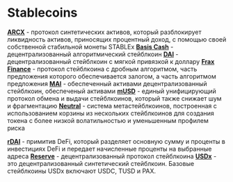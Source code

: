 # Stablecoins

**[ARCX](https://arcx.money/)** - протокол синтетических активов, который разблокирует ликвидность активов, приносящих процентный доход, с помощью своей собственной стабильной монеты STABLEx
**[Basis Cash](https://app.basis.cash/)** - децентрализованный алгоритмический стейблкоин
**[DAI](https://makerdao.com/)** - децентрализованный стейблкоин с мягкой привязкой к доллару
**[Frax Finance](https://frax.finance/)** - протокол стейблкоина с дробным алгоритмом, часть предложения которого обеспечивается залогом, а часть алгоритмом предложения
**[MAI](https://app.mai.finance/)** - обеспеченный активами децентрализованный стейблкоин, обеспеченый активами
**[mUSD](https://mstable.org/)** - единый унифицирующий протокол обмена и выдачи стейблкоинов, который также снижает шум и фрагментацию
**[Neutral](https://neutralproject.com/)** - система метастейблкоинов, построенная с использованием корзины из нескольких стейблкоинов для создания токена с более низкой волатильностью и уменьшенным профилем риска

**[rDAI](https://rdai.money/)** - примитив DeFi, который разделяет основную сумму и проценты в инвестициях DeFi и передает начисленные проценты на выбранные адреса
**[Reserve](https://www.reserve.org/)** - децентрализованный протокол стейблкоина
**[USDx](https://dforce.network/)** - это децентрализованный синтетический стейблкоин. Базовые стейблкоины USDx включают USDC, TUSD и PAX.
